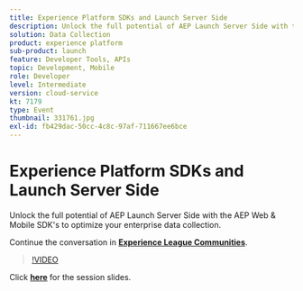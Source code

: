 ```yaml
---
title: Experience Platform SDKs and Launch Server Side
description: Unlock the full potential of AEP Launch Server Side with the AEP Web & Mobile SDK's to optimize your enterprise data collection. This session was delivered as part of Adobe Developers Live Content event.
solution: Data Collection
product: experience platform
sub-product: launch
feature: Developer Tools, APIs
topic: Development, Mobile
role: Developer
level: Intermediate
version: cloud-service
kt: 7179
type: Event
thumbnail: 331761.jpg
exl-id: fb429dac-50cc-4c8c-97af-711667ee6bce
---
```


# Experience Platform SDKs and Launch Server Side 

Unlock the full potential of AEP Launch Server Side with the AEP Web & Mobile SDK's to optimize your enterprise data collection.

Continue the conversation in **[Experience League Communities](http://adobe.ly/36Yd3v6)**.

>[!VIDEO](https://video.tv.adobe.com/v/331761/?quality=12&learn=on&hidetitle=true)

Click **[here](/help/assets/experience-platform-sdk-launch.pdf)** for the session slides.
